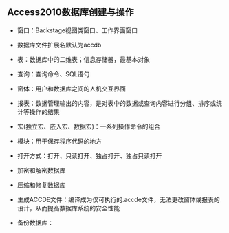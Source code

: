 ## Access2010数据库创建与操作

* 窗口：Backstage视图类窗口、工作界面窗口
* 数据库文件扩展名默认为accdb
* 表：数据库中的二维表；信息存储器，最基本对象
* 查询：查询命令、SQL语句
* 窗体：用户和数据库之间的人机交互界面
* 报表：数据管理输出的内容，是对表中的数据或查询内容进行分组、排序或统计等操作的结果
* 宏(独立宏、嵌入宏、数据宏)：一系列操作命令的组合
* 模块：用于保存程序代码的地方

* 打开方式：打开、只读打开、独占打开、独占只读打开
* 加密和解密数据库
* 压缩和修复数据库
* 生成ACCDE文件：编译成为仅可执行的.accde文件，无法更改窗体或报表的设计，从而提高数据库系统的安全性能
* 备份数据库：